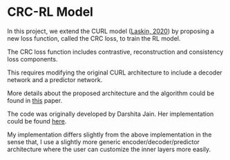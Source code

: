 # CRC-RL Model

In this project, we extend the CURL model ([Laskin, 2020](https://proceedings.mlr.press/v119/laskin20a/laskin20a.pdf)) by proposing a new loss function, called the CRC loss, to train the RL model. 

The CRC loss function includes contrastive, reconstruction and consistency loss components. 

This requires modifying the original CURL architecture to include a decoder network and a predictor network. 

More details about the proposed architecture and the algorithm could be found in [this](https://arxiv.org/pdf/2301.13473.pdf) paper. 

The code was originally developed by Darshita Jain. Her implementation could be found [here](https://github.com/darshitajain/CRC-RL-).

My implementation differs slightly from the above implementation in the sense that, I use a slightly more generic encoder/decoder/predictor architecture where the user can customize the inner layers more easily. 
